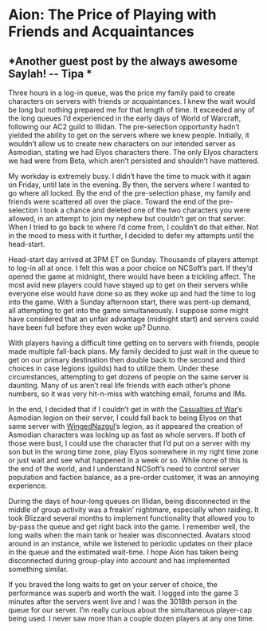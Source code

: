 # Aion: The Price of Playing with Friends and Acquaintances

*Another guest post by the always awesome Saylah! -- Tipa
*
---

Three hours in a log-in queue, was the price my family paid to create characters on servers with friends or acquaintances. I knew the wait would be long but nothing prepared me for that length of time. It exceeded any of the long queues I’d experienced in the early days of World of Warcraft, following our AC2 guild to Illidan. The pre-selection opportunity hadn’t yielded the ability to get on the servers where we knew people. Initially, it wouldn’t allow us to create new characters on our intended server as Asmodian, stating we had Elyos characters there. The only Elyos characters we had were from Beta, which aren’t persisted and shouldn’t have mattered. 

My workday is extremely busy. I didn’t have the time to muck with it again on Friday, until late in the evening. By then, the servers where I wanted to go where all locked. By the end of the pre-selection phase, my family and friends were scattered all over the place. Toward the end of the pre-selection I took a chance and deleted one of the two characters you were allowed, in an attempt to join my nephew but couldn’t get on that server. When I tried to go back to where I’d come from, I couldn’t do that either. Not in the mood to mess with it further, I decided to defer my attempts until the head-start.

Head-start day arrived at 3PM ET on Sunday. Thousands of players attempt to log-in all at once. I felt this was a poor choice on NCSoft’s part. If they’d opened the game at midnight, there would have been a trickling affect. The most avid new players could have stayed up to get on their servers while everyone else would have done so as they woke up and had the time to log into the game. With a Sunday afternoon start, there was pent-up demand, all attempting to get into the game simultaneously. I suppose some might have considered that an unfair advantage (midnight start) and servers could have been full before they even woke up? Dunno.

With players having a difficult time getting on to servers with friends, people made multiple fall-back plans. My family decided to just wait in the queue to get on our primary destination then double back to the second and third choices in case legions (guilds) had to utilize them. Under these circumstances, attempting to get dozens of people on the same server is daunting. Many of us aren’t real life friends with each other’s phone numbers, so it was very hit-n-miss with watching email, forums and IMs.

In the end, I decided that if I couldn’t get in with the [Casualties of War](http://www.casualtiesguild.com/)’s Asmodian legion on their server, I could fall back to being Elyos on that same server with [WingedNazgul](http://wingednazgul.blogspot.com/)’s legion, as it appeared the creation of Asmodian characters was locking up as fast as whole servers. If both of those were bust, I could use the character that I’d put on a server with my son but in the wrong time zone, play Elyos somewhere in my right time zone or just wait and see what happened in a week or so. While none of this is the end of the world, and I understand NCSoft’s need to control server population and faction balance, as a pre-order customer, it was an annoying experience. 

During the days of hour-long queues on Illidan, being disconnected in the middle of group activity was a freakin’ nightmare, especially when raiding. It took Blizzard several months to implement functionality that allowed you to by-pass the queue and get right back into the game. I remember well, the long waits when the main tank or healer was disconnected. Avatars stood around in an instance, while we listened to periodic updates on their place in the queue and the estimated wait-time. I hope Aion has taken being disconnected during group-play into account and has implemented something similar. 

If you braved the long waits to get on your server of choice, the performance was superb and worth the wait. I logged into the game 3 minutes after the servers went live and I was the 3018th person in the queue for our server. I’m really curious about the simultaneous player-cap being used. I never saw more than a couple dozen players at any one time. 

